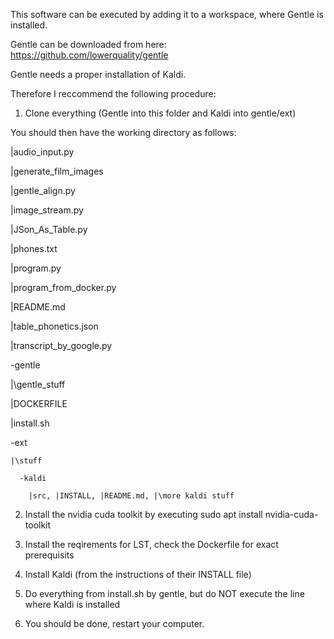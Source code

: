 This software can be executed by adding it to a workspace, where Gentle is installed. 

Gentle can be downloaded from here: https://github.com/lowerquality/gentle

Gentle needs a proper installation of Kaldi.

Therefore I reccommend the following procedure:

1) Clone everything (Gentle into this folder and Kaldi into gentle/ext)

You should then have the working directory as follows:

|audio_input.py

|generate_film_images

|gentle_align.py

|image_stream.py

|JSon_As_Table.py

|phones.txt

|program.py

|program_from_docker.py

|README.md

|table_phonetics.json

|transcript_by_google.py

-gentle

  |\gentle_stuff
  
  |DOCKERFILE
  
  |install.sh
  
  -ext
  
    |\stuff
    
      -kaldi
      
        |src, |INSTALL, |README.md, |\more kaldi stuff

2) Install the nvidia cuda toolkit by executing
sudo apt install nvidia-cuda-toolkit

3) Install the reqirements for LST, check the Dockerfile for exact prerequisits

4) Install Kaldi (from the instructions of their INSTALL file)

5) Do everything from install.sh by gentle, but do NOT execute the line where Kaldi is installed

6) You should be done, restart your computer.